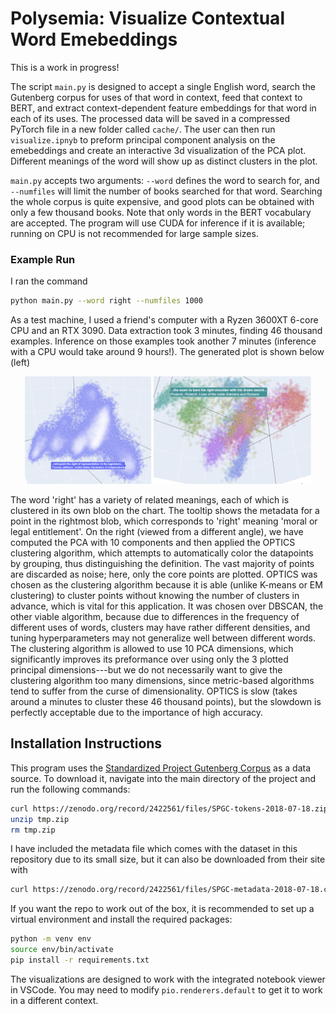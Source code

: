 # Polysemia: Visualize Contextual Word Emebeddings

This is a work in progress!

The script `main.py` is designed to accept a single English word, search the Gutenberg corpus for uses of that word in context, feed that context to BERT, and extract context-dependent feature embeddings for that word in each of its uses. The processed data will be saved in a compressed PyTorch file in a new folder called `cache/`. The user can then run `visualize.ipnyb` to preform principal component analysis on the emebeddings and create an interactive 3d visualization of the PCA plot. Different meanings of the word will show up as distinct clusters in the plot. 

`main.py` accepts two arguments: `--word` defines the word to search for, and `--numfiles` will limit the number of books searched for that word. Searching the whole corpus is quite expensive, and good plots can be obtained with only a few thousand books. Note that only words in the BERT vocabulary are accepted. The program will use CUDA for inference if it is available; running on CPU is not recommended for large sample sizes.

### Example Run

I ran the command 
```sh
python main.py --word right --numfiles 1000
```
As a test machine, I used a friend's computer with a Ryzen 3600XT 6-core CPU and an RTX 3090. Data extraction took 3 minutes, finding 46 thousand examples. Inference on those examples took another 7 minutes (inference with a CPU would take around 9 hours!). The generated plot is shown below (left)
<p align="center">
    <img src="https://github.com/a-g-moore/polysemia/blob/master/example.png?raw=true" width="40%">
    <img src="https://github.com/a-g-moore/polysemia/blob/master/example_colored.png?raw=true" width="50%">
</p>
The word 'right' has a variety of related meanings, each of which is clustered in its own blob on the chart. The tooltip shows the metadata for a point in the rightmost blob, which corresponds to 'right' meaning 'moral or legal entitlement'. On the right (viewed from a different angle), we have computed the PCA with 10 components and then applied the OPTICS clustering algorithm, which attempts to automatically color the datapoints by grouping, thus distinguishing the definition. The vast majority of points are discarded as noise; here, only the core points are plotted. OPTICS was chosen as the clustering algorithm because it is able (unlike K-means or EM clustering) to cluster points without knowing the number of clusters in advance, which is vital for this application. It was chosen over DBSCAN, the other viable algorithm, because due to differences in the frequency of different uses of words, clusters may have rather different densities, and tuning hyperparameters may not generalize well between different words. The clustering algorithm is allowed to use 10 PCA dimensions, which significantly improves its preformance over using only the 3 plotted principal dimensions---but we do not necessarily want to give the clustering algorithm too many dimensions, since metric-based algorithms tend to suffer from the curse of dimensionality. OPTICS is slow (takes around a minutes to cluster these 46 thousand points), but the slowdown is perfectly acceptable due to the importance of high accuracy. 

## Installation Instructions

This program uses the [Standardized Project Gutenberg Corpus](https://arxiv.org/abs/1812.08092) as a data source. To download it, navigate into the main directory of the project and run the following commands:

```sh
curl https://zenodo.org/record/2422561/files/SPGC-tokens-2018-07-18.zip?download=1 > tmp.zip
unzip tmp.zip
rm tmp.zip
```

I have included the metadata file which comes with the dataset in this repository due to its small size, but it can also be downloaded from their site with

```sh
curl https://zenodo.org/record/2422561/files/SPGC-metadata-2018-07-18.csv?download=1 > metadata.csv
```

If you want the repo to work out of the box, it is recommended to set up a virtual environment and install the required packages:
```sh
python -m venv env
source env/bin/activate
pip install -r requirements.txt
```
The visualizations are designed to work with the integrated notebook viewer in VSCode. You may need to modify `pio.renderers.default` to get it to work in a different context.
